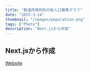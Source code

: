 ```yaml
---
title: "都道府県別別の総人口推移グラフ"
date: "2025-3-24"
thumbnail: "/images/population.png"
tags: ["Photo"]
description: "Next.jsから作成"
---
```


## Next.jsから作成
[Website](https://vue-project-xi-two.vercel.app/)



